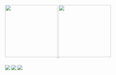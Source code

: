 <div>
  <a href="https://github.com/hxmoura">
  <img height="170em" src="https://github-readme-stats.vercel.app/api?username=hxmoura&show_icons=true&theme=dark&include_all_commits=true&count_private=true"/>
  <img height="170em" src="https://github-readme-stats.vercel.app/api/top-langs/?username=hxmoura&layout=compact&langs_count=7&theme=dark"/>
</div>
  
 ###

<div> 
  <a href="https://instagram.com/hxmoura" target="_blank"><img src="https://img.shields.io/badge/-Instagram-%23E4405F?style=for-the-badge&logo=instagram&logoColor=white" target="_blank"></a>
 <a href="https://discord.gg/V7dyX56D34" target="_blank"><img src="https://img.shields.io/badge/Discord-7289DA?style=for-the-badge&logo=discord&logoColor=white" target="_blank"></a>
  <a href="https://www.linkedin.com/in/henrique-moura-77a01b1a0/" target="_blank"><img src="https://img.shields.io/badge/-LinkedIn-%230077B5?style=for-the-badge&logo=linkedin&logoColor=white" target="_blank"></a>
 
</div>
